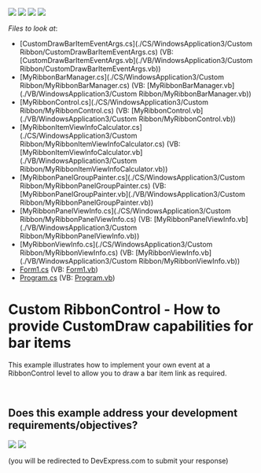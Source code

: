<!-- default badges list -->
![](https://img.shields.io/endpoint?url=https://codecentral.devexpress.com/api/v1/VersionRange/128615761/13.1.4%2B)
[![](https://img.shields.io/badge/Open_in_DevExpress_Support_Center-FF7200?style=flat-square&logo=DevExpress&logoColor=white)](https://supportcenter.devexpress.com/ticket/details/E3153)
[![](https://img.shields.io/badge/📖_How_to_use_DevExpress_Examples-e9f6fc?style=flat-square)](https://docs.devexpress.com/GeneralInformation/403183)
[![](https://img.shields.io/badge/💬_Leave_Feedback-feecdd?style=flat-square)](#does-this-example-address-your-development-requirementsobjectives)
<!-- default badges end -->
<!-- default file list -->
*Files to look at*:

* [CustomDrawBarItemEventArgs.cs](./CS/WindowsApplication3/Custom Ribbon/CustomDrawBarItemEventArgs.cs) (VB: [CustomDrawBarItemEventArgs.vb](./VB/WindowsApplication3/Custom Ribbon/CustomDrawBarItemEventArgs.vb))
* [MyRibbonBarManager.cs](./CS/WindowsApplication3/Custom Ribbon/MyRibbonBarManager.cs) (VB: [MyRibbonBarManager.vb](./VB/WindowsApplication3/Custom Ribbon/MyRibbonBarManager.vb))
* [MyRibbonControl.cs](./CS/WindowsApplication3/Custom Ribbon/MyRibbonControl.cs) (VB: [MyRibbonControl.vb](./VB/WindowsApplication3/Custom Ribbon/MyRibbonControl.vb))
* [MyRibbonItemViewInfoCalculator.cs](./CS/WindowsApplication3/Custom Ribbon/MyRibbonItemViewInfoCalculator.cs) (VB: [MyRibbonItemViewInfoCalculator.vb](./VB/WindowsApplication3/Custom Ribbon/MyRibbonItemViewInfoCalculator.vb))
* [MyRibbonPanelGroupPainter.cs](./CS/WindowsApplication3/Custom Ribbon/MyRibbonPanelGroupPainter.cs) (VB: [MyRibbonPanelGroupPainter.vb](./VB/WindowsApplication3/Custom Ribbon/MyRibbonPanelGroupPainter.vb))
* [MyRibbonPanelViewInfo.cs](./CS/WindowsApplication3/Custom Ribbon/MyRibbonPanelViewInfo.cs) (VB: [MyRibbonPanelViewInfo.vb](./VB/WindowsApplication3/Custom Ribbon/MyRibbonPanelViewInfo.vb))
* [MyRibbonViewInfo.cs](./CS/WindowsApplication3/Custom Ribbon/MyRibbonViewInfo.cs) (VB: [MyRibbonViewInfo.vb](./VB/WindowsApplication3/Custom Ribbon/MyRibbonViewInfo.vb))
* [Form1.cs](./CS/WindowsApplication3/Form1.cs) (VB: [Form1.vb](./VB/WindowsApplication3/Form1.vb))
* [Program.cs](./CS/WindowsApplication3/Program.cs) (VB: [Program.vb](./VB/WindowsApplication3/Program.vb))
<!-- default file list end -->
# Custom RibbonControl - How to provide CustomDraw capabilities for bar items 


<p>This example illustrates how to implement your own event at a RibbonControl level to allow you to draw a bar item link as required. </p>

<br/>


<!-- feedback -->
## Does this example address your development requirements/objectives?

[<img src="https://www.devexpress.com/support/examples/i/yes-button.svg"/>](https://www.devexpress.com/support/examples/survey.xml?utm_source=github&utm_campaign=winforms-ribbon-paint-bar-items&~~~was_helpful=yes) [<img src="https://www.devexpress.com/support/examples/i/no-button.svg"/>](https://www.devexpress.com/support/examples/survey.xml?utm_source=github&utm_campaign=winforms-ribbon-paint-bar-items&~~~was_helpful=no)

(you will be redirected to DevExpress.com to submit your response)
<!-- feedback end -->
